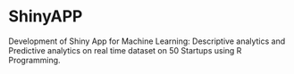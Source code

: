 # ShinyAPP
Development of Shiny App for Machine Learning: Descriptive analytics and Predictive analytics on real time dataset on 50 Startups using R Programming.
